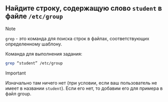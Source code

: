 ## Найдите строку, содержащую слово `student` в файле `/etc/group`

> [!NOTE]
> `grep` - это команда для поиска строк в файлах, соответствующих определенному шаблону.

Команда для выполнения задания: 

```bash
grep “student” /etc/group
```

> [!IMPORTANT]
> Изначально там ничего нет (при условии, если ваш пользователь не имеет в названии `student`). 
> Если его нет, то добавим его для примера в файл group.
